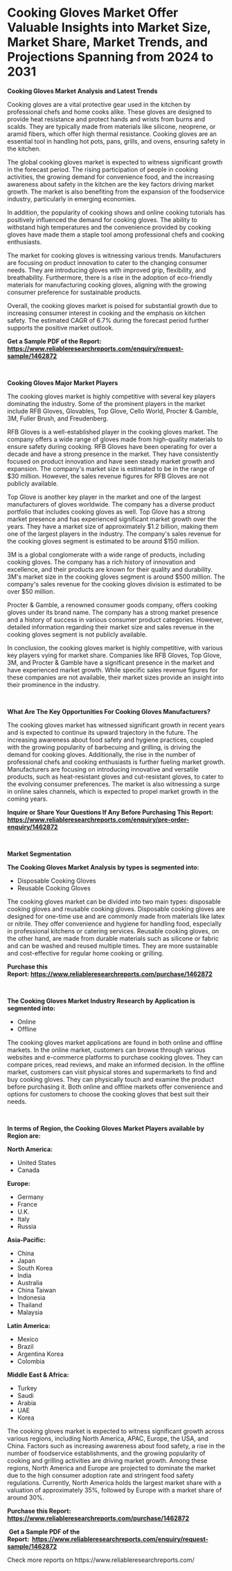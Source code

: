 <p><h1>Cooking Gloves Market Offer Valuable Insights into Market Size, Market Share, Market Trends, and Projections Spanning from 2024 to 2031</h1></p><p><strong>Cooking Gloves Market Analysis and Latest Trends</strong></p>
<p><p>Cooking gloves are a vital protective gear used in the kitchen by professional chefs and home cooks alike. These gloves are designed to provide heat resistance and protect hands and wrists from burns and scalds. They are typically made from materials like silicone, neoprene, or aramid fibers, which offer high thermal resistance. Cooking gloves are an essential tool in handling hot pots, pans, grills, and ovens, ensuring safety in the kitchen.</p><p>The global cooking gloves market is expected to witness significant growth in the forecast period. The rising participation of people in cooking activities, the growing demand for convenience food, and the increasing awareness about safety in the kitchen are the key factors driving market growth. The market is also benefiting from the expansion of the foodservice industry, particularly in emerging economies.</p><p>In addition, the popularity of cooking shows and online cooking tutorials has positively influenced the demand for cooking gloves. The ability to withstand high temperatures and the convenience provided by cooking gloves have made them a staple tool among professional chefs and cooking enthusiasts.</p><p>The market for cooking gloves is witnessing various trends. Manufacturers are focusing on product innovation to cater to the changing consumer needs. They are introducing gloves with improved grip, flexibility, and breathability. Furthermore, there is a rise in the adoption of eco-friendly materials for manufacturing cooking gloves, aligning with the growing consumer preference for sustainable products.</p><p>Overall, the cooking gloves market is poised for substantial growth due to increasing consumer interest in cooking and the emphasis on kitchen safety. The estimated CAGR of 6.7% during the forecast period further supports the positive market outlook.</p></p>
<p><strong>Get a Sample PDF of the Report:&nbsp; <a href="https://www.reliableresearchreports.com/enquiry/request-sample/1462872">https://www.reliableresearchreports.com/enquiry/request-sample/1462872</a></strong></p>
<p>&nbsp;</p>
<p><strong>Cooking Gloves Major Market Players</strong></p>
<p><p>The cooking gloves market is highly competitive with several key players dominating the industry. Some of the prominent players in the market include RFB Gloves, Glovables, Top Glove, Cello World, Procter & Gamble, 3M, Fuller Brush, and Freudenberg.</p><p>RFB Gloves is a well-established player in the cooking gloves market. The company offers a wide range of gloves made from high-quality materials to ensure safety during cooking. RFB Gloves have been operating for over a decade and have a strong presence in the market. They have consistently focused on product innovation and have seen steady market growth and expansion. The company's market size is estimated to be in the range of $30 million. However, the sales revenue figures for RFB Gloves are not publicly available.</p><p>Top Glove is another key player in the market and one of the largest manufacturers of gloves worldwide. The company has a diverse product portfolio that includes cooking gloves as well. Top Glove has a strong market presence and has experienced significant market growth over the years. They have a market size of approximately $1.2 billion, making them one of the largest players in the industry. The company's sales revenue for the cooking gloves segment is estimated to be around $150 million.</p><p>3M is a global conglomerate with a wide range of products, including cooking gloves. The company has a rich history of innovation and excellence, and their products are known for their quality and durability. 3M's market size in the cooking gloves segment is around $500 million. The company's sales revenue for the cooking gloves division is estimated to be over $50 million.</p><p>Procter & Gamble, a renowned consumer goods company, offers cooking gloves under its brand name. The company has a strong market presence and a history of success in various consumer product categories. However, detailed information regarding their market size and sales revenue in the cooking gloves segment is not publicly available.</p><p>In conclusion, the cooking gloves market is highly competitive, with various key players vying for market share. Companies like RFB Gloves, Top Glove, 3M, and Procter & Gamble have a significant presence in the market and have experienced market growth. While specific sales revenue figures for these companies are not available, their market sizes provide an insight into their prominence in the industry.</p></p>
<p>&nbsp;</p>
<p><strong>What Are The Key Opportunities For Cooking Gloves Manufacturers?</strong></p>
<p><p>The cooking gloves market has witnessed significant growth in recent years and is expected to continue its upward trajectory in the future. The increasing awareness about food safety and hygiene practices, coupled with the growing popularity of barbecuing and grilling, is driving the demand for cooking gloves. Additionally, the rise in the number of professional chefs and cooking enthusiasts is further fueling market growth. Manufacturers are focusing on introducing innovative and versatile products, such as heat-resistant gloves and cut-resistant gloves, to cater to the evolving consumer preferences. The market is also witnessing a surge in online sales channels, which is expected to propel market growth in the coming years.</p></p>
<p><strong>Inquire or Share Your Questions If Any Before Purchasing This Report: <a href="https://www.reliableresearchreports.com/enquiry/pre-order-enquiry/1462872">https://www.reliableresearchreports.com/enquiry/pre-order-enquiry/1462872</a></strong></p>
<p>&nbsp;</p>
<p><strong>Market Segmentation</strong></p>
<p><strong>The Cooking Gloves Market Analysis by types is segmented into:</strong></p>
<p><ul><li>Disposable Cooking Gloves</li><li>Reusable Cooking Gloves</li></ul></p>
<p><p>The cooking gloves market can be divided into two main types: disposable cooking gloves and reusable cooking gloves. Disposable cooking gloves are designed for one-time use and are commonly made from materials like latex or nitrile. They offer convenience and hygiene for handling food, especially in professional kitchens or catering services. Reusable cooking gloves, on the other hand, are made from durable materials such as silicone or fabric and can be washed and reused multiple times. They are more sustainable and cost-effective for regular home cooking or grilling.</p></p>
<p><strong>Purchase this Report:&nbsp;<a href="https://www.reliableresearchreports.com/purchase/1462872">https://www.reliableresearchreports.com/purchase/1462872</a></strong></p>
<p>&nbsp;</p>
<p><strong>The Cooking Gloves Market Industry Research by Application is segmented into:</strong></p>
<p><ul><li>Online</li><li>Offline</li></ul></p>
<p><p>The cooking gloves market applications are found in both online and offline markets. In the online market, customers can browse through various websites and e-commerce platforms to purchase cooking gloves. They can compare prices, read reviews, and make an informed decision. In the offline market, customers can visit physical stores and supermarkets to find and buy cooking gloves. They can physically touch and examine the product before purchasing it. Both online and offline markets offer convenience and options for customers to choose the cooking gloves that best suit their needs.</p></p>
<p>&nbsp;</p>
<p><strong>In terms of Region, the Cooking Gloves Market Players available by Region are:</strong></p>
<p>
    <p> <strong> North America: </strong>
        <ul>
            <li>United States</li>
            <li>Canada</li>
        </ul>
        </p> 
    <p> <strong> Europe: </strong>
        <ul>
            <li>Germany</li>
            <li>France</li>
            <li>U.K.</li>
            <li>Italy</li>
            <li>Russia</li>
        </ul>
        </p> 
    <p> <strong> Asia-Pacific: </strong>
        <ul>
            <li>China</li>
            <li>Japan</li>
            <li>South Korea</li>
            <li>India</li>
            <li>Australia</li>
            <li>China Taiwan</li>
            <li>Indonesia</li>
            <li>Thailand</li>
            <li>Malaysia</li>
        </ul>
        </p> 
    <p> <strong> Latin America: </strong>
        <ul>
            <li>Mexico</li>
            <li>Brazil</li>
            <li>Argentina Korea</li>
            <li>Colombia</li>
        </ul>
        </p> 
    <p> <strong> Middle East & Africa: </strong>
        <ul>
            <li>Turkey</li>
            <li>Saudi</li>
            <li>Arabia</li>
            <li>UAE</li>
            <li>Korea</li>
        </ul>
    </p>
    </p>
<p><p>The cooking gloves market is expected to witness significant growth across various regions, including North America, APAC, Europe, the USA, and China. Factors such as increasing awareness about food safety, a rise in the number of foodservice establishments, and the growing popularity of cooking and grilling activities are driving market growth. Among these regions, North America and Europe are projected to dominate the market due to the high consumer adoption rate and stringent food safety regulations. Currently, North America holds the largest market share with a valuation of approximately 35%, followed by Europe with a market share of around 30%.</p></p>
<p><strong>Purchase this Report: <a href="https://www.reliableresearchreports.com/purchase/1462872">https://www.reliableresearchreports.com/purchase/1462872</a></strong></p>
<p>&nbsp;<strong>Get a Sample PDF of the Report:&nbsp;&nbsp;<a href="https://www.reliableresearchreports.com/enquiry/request-sample/1462872">https://www.reliableresearchreports.com/enquiry/request-sample/1462872</a></strong></p>
<p><strong></strong></p>
<p>Check more reports on https://www.reliableresearchreports.com/</p>